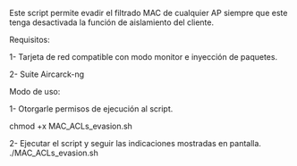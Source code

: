  Este script permite evadir el filtrado MAC
de cualquier AP siempre que este tenga
desactivada la función de aislamiento del
cliente.

Requisitos:


 1- Tarjeta de red compatible con modo monitor
e inyección de paquetes.

 2- Suite Aircarck-ng 

Modo de uso:



1- Otorgarle permisos de ejecución al script.

chmod +x MAC_ACLs_evasion.sh 

2- Ejecutar el script y seguir las indicaciones 
mostradas en pantalla. ./MAC_ACLs_evasion.sh
